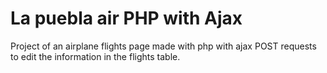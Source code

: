 # La puebla air PHP with Ajax
Project of an airplane flights page made with php with ajax POST requests to edit the information in the flights table.
